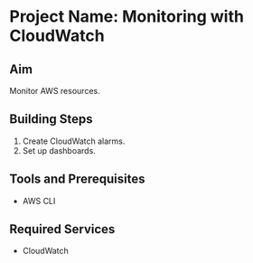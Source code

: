 # Project Name: Monitoring with CloudWatch
## Aim
Monitor AWS resources.

## Building Steps
1. Create CloudWatch alarms.
2. Set up dashboards.

## Tools and Prerequisites
- AWS CLI

## Required Services
- CloudWatch
